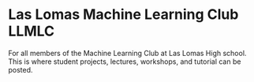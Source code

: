 # Las Lomas Machine Learning Club LLMLC
For all members of the Machine Learning Club at Las Lomas High school.  This is where student projects, lectures, workshops, and tutorial 
can be posted.
